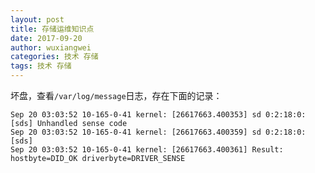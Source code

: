 ```yaml
---
layout: post
title: 存储运维知识点
date: 2017-09-20
author: wuxiangwei
categories: 技术 存储
tags: 技术 存储
---
```



坏盘，查看`/var/log/message`日志，存在下面的记录：    

```
Sep 20 03:03:52 10-165-0-41 kernel: [26617663.400353] sd 0:2:18:0: [sds] Unhandled sense code
Sep 20 03:03:52 10-165-0-41 kernel: [26617663.400359] sd 0:2:18:0: [sds]
Sep 20 03:03:52 10-165-0-41 kernel: [26617663.400361] Result: hostbyte=DID_OK driverbyte=DRIVER_SENSE
```
